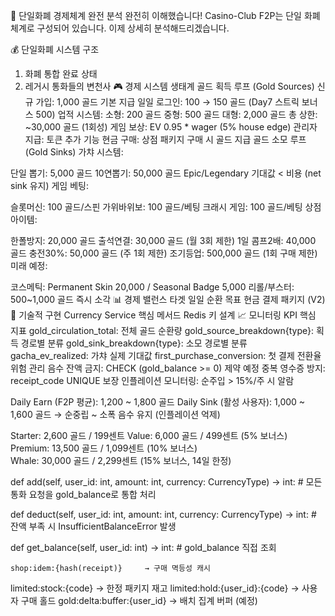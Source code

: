 🎯 단일화폐 경제체계 완전 분석
완전히 이해했습니다! Casino-Club F2P는 단일 화폐 체계로 구성되어 있습니다. 이제 상세히 분석해드리겠습니다.

💰 단일화폐 시스템 구조
1. 화폐 통합 완료 상태
2. 레거시 통화들의 변천사
🎮 경제 시스템 생태계
골드 획득 루프 (Gold Sources)
신규 가입: 1,000 골드 기본 지급
일일 로그인: 100 → 150 골드 (Day7 스트릭 보너스 500)
업적 시스템:
소형: 200 골드
중형: 500 골드
대형: 2,000 골드
총 상한: ~30,000 골드 (1회성)
게임 보상: EV 0.95 * wager (5% house edge)
관리자 지급: 토큰 추가 기능
현금 구매: 상점 패키지 구매 시 골드 지급
골드 소모 루프 (Gold Sinks)
가챠 시스템:

단일 뽑기: 5,000 골드
10연뽑기: 50,000 골드
Epic/Legendary 기대값 < 비용 (net sink 유지)
게임 베팅:

슬롯머신: 100 골드/스핀
가위바위보: 100 골드/베팅
크래시 게임: 100 골드/베팅
상점 아이템:

한폴방지: 20,000 골드
출석연결: 30,000 골드 (월 3회 제한)
1일 콤프2배: 40,000 골드
충전30%: 50,000 골드 (주 1회 제한)
조기등업: 500,000 골드 (1회 구매 제한)
미래 예정:

코스메틱: Permanent Skin 20,000 / Seasonal Badge 5,000
리롤/부스터: 500~1,000 골드 즉시 소각
📊 경제 밸런스 타겟
일일 순환 목표
현금 결제 패키지 (V2)
🔧 기술적 구현
Currency Service 핵심 메서드
Redis 키 설계
📈 모니터링 KPI
핵심 지표
gold_circulation_total: 전체 골드 순환량
gold_source_breakdown{type}: 획득 경로별 분류
gold_sink_breakdown{type}: 소모 경로별 분류
gacha_ev_realized: 가챠 실제 기대값
first_purchase_conversion: 첫 결제 전환율
위험 관리
음수 잔액 금지: CHECK (gold_balance >= 0) 제약 예정
중복 영수증 방지: receipt_code UNIQUE 보장
인플레이션 모니터링: 순주입 > 15%/주 시 알람


Daily Earn (F2P 평균): 1,200 ~ 1,800 골드
Daily Sink (활성 사용자): 1,000 ~ 1,600 골드
→ 순중립 ~ 소폭 음수 유지 (인플레이션 억제)

Starter: 2,600 골드 / 199센트
Value: 6,000 골드 / 499센트 (5% 보너스)
Premium: 13,500 골드 / 1,099센트 (10% 보너스)  
Whale: 30,000 골드 / 2,299센트 (15% 보너스, 14일 한정)


def add(self, user_id: int, amount: int, currency: CurrencyType) -> int:
    # 모든 통화 요청을 gold_balance로 통합 처리
    
def deduct(self, user_id: int, amount: int, currency: CurrencyType) -> int:
    # 잔액 부족 시 InsufficientBalanceError 발생
    
def get_balance(self, user_id: int) -> int:
    # gold_balance 직접 조회



    shop:idem:{hash(receipt)}     → 구매 멱등성 캐시
limited:stock:{code}          → 한정 패키지 재고
limited:hold:{user_id}:{code} → 사용자 구매 홀드
gold:delta:buffer:{user_id}   → 배치 집계 버퍼 (예정)